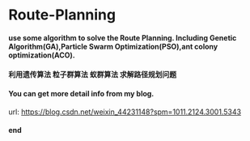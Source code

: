 # Route-Planning
#### use some algorithm to solve the Route Planning. Including Genetic Algorithm(GA),Particle Swarm Optimization(PSO),ant colony optimization(ACO).


#### 利用遗传算法 粒子群算法 蚁群算法 求解路径规划问题

#### You can get more detail info from my blog.

url: https://blog.csdn.net/weixin_44231148?spm=1011.2124.3001.5343

#### end

